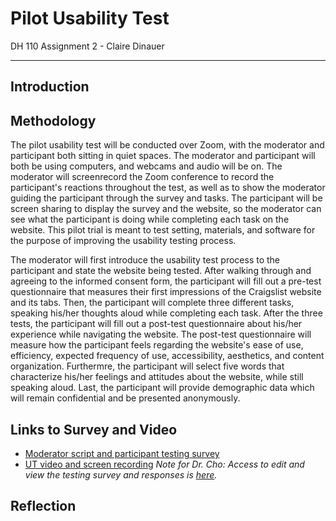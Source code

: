 # Pilot Usability Test 
DH 110 Assignment 2 - Claire Dinauer

--------

## Introduction 

## Methodology

The pilot usability test will be conducted over Zoom, with the moderator and participant both sitting in quiet spaces. The moderator and participant will both be using computers, and webcams and audio will be on. The moderator will screenrecord the Zoom conference to record the participant's reactions throughout the test, as well as to show the moderator guiding the participant through the survey and tasks. The participant will be screen sharing to display the survey and the website, so the moderator can see what the participant is doing while completing each task on the website. This pilot trial is meant to test setting, materials, and software for the purpose of improving the usability testing process. 

The moderator will first introduce the usability test process to the participant and state the website being tested. After walking through and agreeing to the informed consent form, the participant will fill out a pre-test questionnaire that measures their first impressions of the Craigslist website and its tabs. Then, the participant will complete three different tasks, speaking his/her thoughts aloud while completing each task. After the three tests, the participant will fill out a post-test questionnaire about his/her experience while navigating the website. The post-test questionnaire will measure how the participant feels regarding the website's ease of use, efficiency, expected frequency of use, accessibility, aesthetics, and content organization. Furthermre, the participant will select five words that characterize his/her feelings and attitudes about the website, while still speaking aloud. Last, the participant will provide demographic data which will remain confidential and be presented anonymously. 

## Links to Survey and Video
* [Moderator script and participant testing survey](https://forms.gle/ykcCgg37MaNEwaaPA) 
* [UT video and screen recording](https://drive.google.com/file/d/1XyIuLdEvbv8lesRAxNG4715Ekk8i5RSX/view?usp=sharing)
*Note for Dr. Cho: Access to edit and view the testing survey and responses is [here](https://docs.google.com/forms/d/1hBe1Mmp4fsfxIqDMuVbNi2WNbXbaHeIOO-kFogxCavU/edit?usp=sharing).*

## Reflection 

